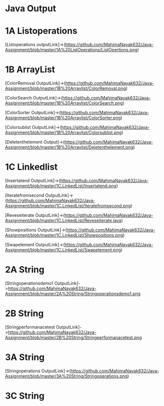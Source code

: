 # Java Output

# 1A Listoperations

[Listoperations outputLink]->(https://github.com/MahimaNayak632/Java-Assignment/blob/master/1A%20ListOperations/ListOpertions.png)

# 1B ArrayList
[ColorRemoval OutputLink]->(https://github.com/MahimaNayak632/Java-Assignment/blob/master/1B%20Arraylist/ColorRemoval.png)

[ColorSearch OutputLink]->(https://github.com/MahimaNayak632/Java-Assignment/blob/master/1B%20Arraylist/ColorSearch.png)

[ColorSorter OutputLink]->(https://github.com/MahimaNayak632/Java-Assignment/blob/master/1B%20Arraylist/ColorSorter.png)

[Colorsublist OutputLink]->(https://github.com/MahimaNayak632/Java-Assignment/blob/master/1B%20Arraylist/Colorsublist.png)

[Deletenthelement Output]->(https://github.com/MahimaNayak632/Java-Assignment/blob/master/1B%20Arraylist/Deletenthelement.png)

# 1C Linkedlist

[Insertatend OutputLink]->(https://github.com/MahimaNayak632/Java-Assignment/blob/master/1C.LinkedList/Insertatend.png)

[Iteratefromsecond OutputLink]->(https://github.com/MahimaNayak632/Java-Assignment/blob/master/1C.LinkedList/Iteratefromsecond.png)

[Reveseiterate OutputLink]->(https://github.com/MahimaNayak632/Java-Assignment/blob/master/1C.LinkedList/Reveseiterate.java)

[Showpositions OutputLink]->(https://github.com/MahimaNayak632/Java-Assignment/blob/master/1C.LinkedList/Showpositions.png)

[Swapelement OutputLink]->(https://github.com/MahimaNayak632/Java-Assignment/blob/master/1C.LinkedList/Swapelement.png)

# 2A String

[Stringoperationsdemo1 OutputLink]->https://github.com/MahimaNayak632/Java-Assignment/blob/master/2A%20String/Stringoperationsdemo1.png

# 2B String
[Stringperformanacetest OutputLink]->https://github.com/MahimaNayak632/Java-Assignment/blob/master/2B%20String/Stringperformanacetest.png

# 3A String
[Stringoperations OutputLink]->(https://github.com/MahimaNayak632/Java-Assignment/blob/master/3A%20String/Stringoperations.png)

# 3C String





